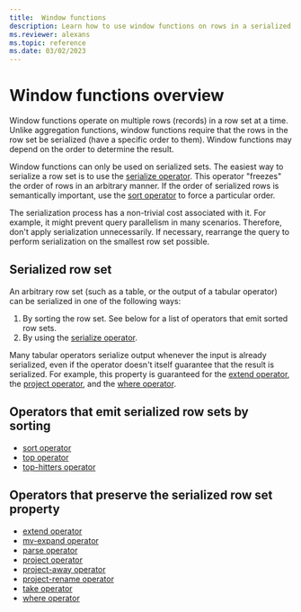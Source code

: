```yaml
---
title:  Window functions
description: Learn how to use window functions on rows in a serialized set.
ms.reviewer: alexans
ms.topic: reference
ms.date: 03/02/2023
---
```

# Window functions overview

Window functions operate on multiple rows (records) in a row set at a time. Unlike aggregation functions, window functions require that the rows in the row set be serialized (have a specific order to them). Window functions may depend on the order to determine the result.

Window functions can only be used on serialized sets. The easiest way to serialize a row set is to use the [serialize operator](./serialize-operator.md). This operator "freezes" the order of rows in an arbitrary manner. If the order of serialized rows is semantically important, use the [sort operator](./sort-operator.md) to force a particular order.

The serialization process has a non-trivial cost associated with it. For example, it might prevent query parallelism in many scenarios. Therefore, don't apply serialization unnecessarily. If necessary, rearrange the query to perform serialization on the smallest row set possible.

## Serialized row set

An arbitrary row set (such as a table, or the output of a tabular operator) can
be serialized in one of the following ways:

1. By sorting the row set. See below for a list of operators that emit sorted
   row sets.
2. By using the [serialize operator](./serialize-operator.md).

Many tabular operators serialize output whenever the input is already serialized, even if the operator doesn't itself guarantee that the result is serialized. For example, this property is guaranteed for the [extend operator](./extend-operator.md), the [project operator](./project-operator.md), and the [where operator](./where-operator.md).

## Operators that emit serialized row sets by sorting

* [sort operator](./sort-operator.md)
* [top operator](./top-operator.md)
* [top-hitters operator](./top-hitters-operator.md)

## Operators that preserve the serialized row set property

* [extend operator](./extend-operator.md)
* [mv-expand operator](./mv-expand-operator.md)
* [parse operator](./parse-operator.md)
* [project operator](./project-operator.md)
* [project-away operator](./project-away-operator.md)
* [project-rename operator](./project-rename-operator.md)
* [take operator](./take-operator.md)
* [where operator](./where-operator.md)
